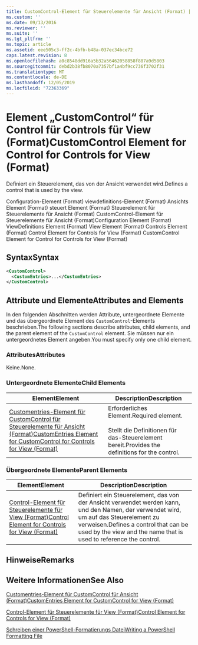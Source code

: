 ```yaml
---
title: CustomControl-Element für Steuerelemente für Ansicht (Format) | Microsoft-Dokumentation
ms.custom: ''
ms.date: 09/13/2016
ms.reviewer: ''
ms.suite: ''
ms.tgt_pltfrm: ''
ms.topic: article
ms.assetid: eee505c3-ff2c-4bfb-b48a-037ec34bce72
caps.latest.revision: 8
ms.openlocfilehash: a0c8548dd916a5b32a56462058858f887a9d5803
ms.sourcegitcommit: debd2b38fb8070a7357bf1a4bf9cc736f3702f31
ms.translationtype: MT
ms.contentlocale: de-DE
ms.lasthandoff: 12/05/2019
ms.locfileid: "72363369"
---
```

# <a name="customcontrol-element-for-control-for-controls-for-view-format"></a><span data-ttu-id="a540e-102">Element „CustomControl“ für Control für Controls für View (Format)</span><span class="sxs-lookup"><span data-stu-id="a540e-102">CustomControl Element for Control for Controls for View (Format)</span></span>

<span data-ttu-id="a540e-103">Definiert ein Steuerelement, das von der Ansicht verwendet wird.</span><span class="sxs-lookup"><span data-stu-id="a540e-103">Defines a control that is used by the view.</span></span>

<span data-ttu-id="a540e-104">Configuration-Element (Format) viewdefinitions-Element (Format) Ansichts Element (Format) steuert Element (Format) Steuerelement für Steuerelemente für Ansicht (Format) CustomControl-Element für Steuerelemente für Ansicht (Format)</span><span class="sxs-lookup"><span data-stu-id="a540e-104">Configuration Element (Format) ViewDefinitions Element (Format) View Element (Format) Controls Element (Format) Control Element for Controls for View (Format) CustomControl Element for Control for Controls for View (Format)</span></span>

## <a name="syntax"></a><span data-ttu-id="a540e-105">Syntax</span><span class="sxs-lookup"><span data-stu-id="a540e-105">Syntax</span></span>

```xml
<CustomControl>
  <CustomEntries>...</CustomEntries>
</CustomControl>
```

## <a name="attributes-and-elements"></a><span data-ttu-id="a540e-106">Attribute und Elemente</span><span class="sxs-lookup"><span data-stu-id="a540e-106">Attributes and Elements</span></span>

<span data-ttu-id="a540e-107">In den folgenden Abschnitten werden Attribute, untergeordnete Elemente und das übergeordnete Element des `CustomControl`-Elements beschrieben.</span><span class="sxs-lookup"><span data-stu-id="a540e-107">The following sections describe attributes, child elements, and the parent element of the `CustomControl` element.</span></span> <span data-ttu-id="a540e-108">Sie müssen nur ein untergeordnetes Element angeben.</span><span class="sxs-lookup"><span data-stu-id="a540e-108">You must specify only one child element.</span></span>

### <a name="attributes"></a><span data-ttu-id="a540e-109">Attributes</span><span class="sxs-lookup"><span data-stu-id="a540e-109">Attributes</span></span>

<span data-ttu-id="a540e-110">Keine.</span><span class="sxs-lookup"><span data-stu-id="a540e-110">None.</span></span>

### <a name="child-elements"></a><span data-ttu-id="a540e-111">Untergeordnete Elemente</span><span class="sxs-lookup"><span data-stu-id="a540e-111">Child Elements</span></span>

|<span data-ttu-id="a540e-112">Element</span><span class="sxs-lookup"><span data-stu-id="a540e-112">Element</span></span>|<span data-ttu-id="a540e-113">Description</span><span class="sxs-lookup"><span data-stu-id="a540e-113">Description</span></span>|
|-------------|-----------------|
|[<span data-ttu-id="a540e-114">Customentries-Element für CustomControl für Steuerelemente für Ansicht (Format)</span><span class="sxs-lookup"><span data-stu-id="a540e-114">CustomEntries Element for CustomControl for Controls for View (Format)</span></span>](./customentries-element-for-customcontrol-for-controls-for-view-format.md)|<span data-ttu-id="a540e-115">Erforderliches Element.</span><span class="sxs-lookup"><span data-stu-id="a540e-115">Required element.</span></span><br /><br /> <span data-ttu-id="a540e-116">Stellt die Definitionen für das-Steuerelement bereit.</span><span class="sxs-lookup"><span data-stu-id="a540e-116">Provides the definitions for the control.</span></span>|

### <a name="parent-elements"></a><span data-ttu-id="a540e-117">Übergeordnete Elemente</span><span class="sxs-lookup"><span data-stu-id="a540e-117">Parent Elements</span></span>

|<span data-ttu-id="a540e-118">Element</span><span class="sxs-lookup"><span data-stu-id="a540e-118">Element</span></span>|<span data-ttu-id="a540e-119">Description</span><span class="sxs-lookup"><span data-stu-id="a540e-119">Description</span></span>|
|-------------|-----------------|
|[<span data-ttu-id="a540e-120">Control-Element für Steuerelemente für View (Format)</span><span class="sxs-lookup"><span data-stu-id="a540e-120">Control Element for Controls for View (Format)</span></span>](./control-element-for-controls-for-view-format.md)|<span data-ttu-id="a540e-121">Definiert ein Steuerelement, das von der Ansicht verwendet werden kann, und den Namen, der verwendet wird, um auf das Steuerelement zu verweisen.</span><span class="sxs-lookup"><span data-stu-id="a540e-121">Defines a control that can be used by the view and the name that is used to reference the control.</span></span>|

## <a name="remarks"></a><span data-ttu-id="a540e-122">Hinweise</span><span class="sxs-lookup"><span data-stu-id="a540e-122">Remarks</span></span>

## <a name="see-also"></a><span data-ttu-id="a540e-123">Weitere Informationen</span><span class="sxs-lookup"><span data-stu-id="a540e-123">See Also</span></span>

[<span data-ttu-id="a540e-124">Customentries-Element für CustomControl für Ansicht (Format)</span><span class="sxs-lookup"><span data-stu-id="a540e-124">CustomEntries Element for CustomControl for View (Format)</span></span>](./customentries-element-for-customcontrol-for-controls-for-configuration-format.md)

[<span data-ttu-id="a540e-125">Control-Element für Steuerelemente für View (Format)</span><span class="sxs-lookup"><span data-stu-id="a540e-125">Control Element for Controls for View (Format)</span></span>](./control-element-for-controls-for-view-format.md)

[<span data-ttu-id="a540e-126">Schreiben einer PowerShell-Formatierungs Datei</span><span class="sxs-lookup"><span data-stu-id="a540e-126">Writing a PowerShell Formatting File</span></span>](./writing-a-powershell-formatting-file.md)

